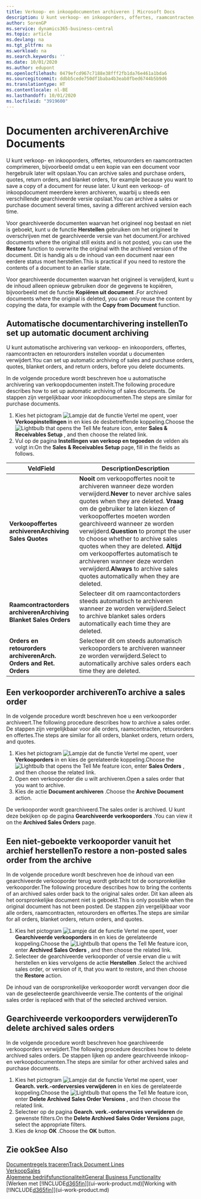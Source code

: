 ```yaml
---
title: Verkoop- en inkoopdocumenten archiveren | Microsoft Docs
description: U kunt verkoop- en inkooporders, offertes, raamcontracten, retourorders en raamcontracten archiveren en u kunt het gearchiveerde document gebruiken om het document waaruit het is gearchiveerd, opnieuw te maken.
author: SorenGP
ms.service: dynamics365-business-central
ms.topic: article
ms.devlang: na
ms.tgt_pltfrm: na
ms.workload: na
ms.search.keywords: ''
ms.date: 10/01/2020
ms.author: edupont
ms.openlocfilehash: 0479efcd967c7188e38fff2fb1da76e461a1bda6
ms.sourcegitcommit: ddbb5cede750df1baba4b3eab8fbed6744b5b9d6
ms.translationtype: HT
ms.contentlocale: nl-BE
ms.lasthandoff: 10/01/2020
ms.locfileid: "3919600"
---
```

# <a name="archive-documents"></a><span data-ttu-id="6133e-103">Documenten archiveren</span><span class="sxs-lookup"><span data-stu-id="6133e-103">Archive Documents</span></span>
<span data-ttu-id="6133e-104">U kunt verkoop- en inkooporders, offertes, retourorders en raamcontracten comprimeren, bijvoorbeeld omdat u een kopie van een document voor hergebruik later wilt opslaan.</span><span class="sxs-lookup"><span data-stu-id="6133e-104">You can archive sales and purchase orders, quotes, return orders, and blanket orders, for example because you want to save a copy of a document for reuse later.</span></span> <span data-ttu-id="6133e-105">U kunt een verkoop- of inkoopdocument meerdere keren archiveren, waarbij u steeds een verschillende gearchiveerde versie opslaat.</span><span class="sxs-lookup"><span data-stu-id="6133e-105">You can archive a sales or purchase document several times, saving a different archived version each time.</span></span>

<span data-ttu-id="6133e-106">Voor gearchiveerde documenten waarvan het origineel nog bestaat en niet is geboekt, kunt u de functie **Herstellen** gebruiken om het origineel te overschrijven met de gearchiveerde versie van het document.</span><span class="sxs-lookup"><span data-stu-id="6133e-106">For archived documents where the original still exists and is not posted, you can use the **Restore** function to overwrite the original with the archived version of the document.</span></span> <span data-ttu-id="6133e-107">Dit is handig als u de inhoud van een document naar een eerdere status moet herstellen.</span><span class="sxs-lookup"><span data-stu-id="6133e-107">This is practical if you need to restore the contents of a document to an earlier state.</span></span>

<span data-ttu-id="6133e-108">Voor gearchiveerde documenten waarvan het origineel is verwijderd, kunt u de inhoud alleen opnieuw gebruiken door de gegevens te kopiëren, bijvoorbeeld met de functie **Kopiëren uit document** .</span><span class="sxs-lookup"><span data-stu-id="6133e-108">For archived documents where the original is deleted, you can only reuse the content by copying the data, for example with the **Copy from Document** function.</span></span>   

## <a name="to-set-up-automatic-document-archiving"></a><span data-ttu-id="6133e-109">Automatische documentarchivering instellen</span><span class="sxs-lookup"><span data-stu-id="6133e-109">To set up automatic document archiving</span></span>  
<span data-ttu-id="6133e-110">U kunt automatische archivering van verkoop- en inkooporders, offertes, raamcontracten en retourorders instellen voordat u documenten verwijdert.</span><span class="sxs-lookup"><span data-stu-id="6133e-110">You can set up automatic archiving of sales and purchase orders, quotes, blanket orders, and return orders, before you delete documents.</span></span>

<span data-ttu-id="6133e-111">In de volgende procedure wordt beschreven hoe u automatische archivering van verkoopdocumenten instelt.</span><span class="sxs-lookup"><span data-stu-id="6133e-111">The following procedure describes how to set up automatic archiving of sales documents.</span></span> <span data-ttu-id="6133e-112">De stappen zijn vergelijkbaar voor inkoopdocumenten.</span><span class="sxs-lookup"><span data-stu-id="6133e-112">The steps are similar for purchase documents.</span></span>
1.  <span data-ttu-id="6133e-113">Kies het pictogram ![Lampje dat de functie Vertel me opent](media/ui-search/search_small.png "Vertel me wat u wilt doen"), voer **Verkoopinstellingen** in en kies de desbetreffende koppeling.</span><span class="sxs-lookup"><span data-stu-id="6133e-113">Choose the ![Lightbulb that opens the Tell Me feature](media/ui-search/search_small.png "Tell me what you want to do") icon, enter **Sales & Receivables Setup** , and then choose the related link.</span></span>
2. <span data-ttu-id="6133e-114">Vul op de pagina **Instellingen van verkoop en tegoeden** de velden als volgt in:</span><span class="sxs-lookup"><span data-stu-id="6133e-114">On the **Sales & Receivables Setup** page, fill in the fields as follows.</span></span>

|<span data-ttu-id="6133e-115">Veld</span><span class="sxs-lookup"><span data-stu-id="6133e-115">Field</span></span>|<span data-ttu-id="6133e-116">Description</span><span class="sxs-lookup"><span data-stu-id="6133e-116">Description</span></span>|
|-----|-----------|
|<span data-ttu-id="6133e-117">**Verkoopoffertes archiveren**</span><span class="sxs-lookup"><span data-stu-id="6133e-117">**Archiving Sales Quotes**</span></span>|<span data-ttu-id="6133e-118">**Nooit** om verkoopoffertes nooit te archiveren wanneer deze worden verwijderd.</span><span class="sxs-lookup"><span data-stu-id="6133e-118">**Never** to never archive sales quotes when they are deleted.</span></span> <span data-ttu-id="6133e-119">**Vraag** om de gebruiker te laten kiezen of verkoopoffertes moeten worden gearchiveerd wanneer ze worden verwijderd.</span><span class="sxs-lookup"><span data-stu-id="6133e-119">**Question** to prompt the user to choose whether to archive sales quotes when they are deleted.</span></span> <span data-ttu-id="6133e-120">**Altijd** om verkoopoffertes automatisch te archiveren wanneer deze worden verwijderd.</span><span class="sxs-lookup"><span data-stu-id="6133e-120">**Always** to archive sales quotes automatically when they are deleted.</span></span>|
|<span data-ttu-id="6133e-121">**Raamcontractorders archiveren**</span><span class="sxs-lookup"><span data-stu-id="6133e-121">**Archiving Blanket Sales Orders**</span></span>|<span data-ttu-id="6133e-122">Selecteer dit om raamcontactorders steeds automatisch te archiveren wanneer ze worden verwijderd.</span><span class="sxs-lookup"><span data-stu-id="6133e-122">Select to archive blanket sales orders automatically each time they are deleted.</span></span>|
|<span data-ttu-id="6133e-123">**Orders en retourorders archiveren**</span><span class="sxs-lookup"><span data-stu-id="6133e-123">**Arch. Orders and Ret. Orders**</span></span>|<span data-ttu-id="6133e-124">Selecteer dit om steeds automatisch verkooporders te archiveren wanneer ze worden verwijderd.</span><span class="sxs-lookup"><span data-stu-id="6133e-124">Select to automatically archive sales orders each time they are deleted.</span></span>|

## <a name="to-archive-a-sales-order"></a><span data-ttu-id="6133e-125">Een verkooporder archiveren</span><span class="sxs-lookup"><span data-stu-id="6133e-125">To archive a sales order</span></span>
<span data-ttu-id="6133e-126">In de volgende procedure wordt beschreven hoe u een verkooporder archiveert.</span><span class="sxs-lookup"><span data-stu-id="6133e-126">The following procedure describes how to archive a sales order.</span></span> <span data-ttu-id="6133e-127">De stappen zijn vergelijkbaar voor alle orders, raamcontracten, retourorders en offertes.</span><span class="sxs-lookup"><span data-stu-id="6133e-127">The steps are similar for all orders, blanket orders, return orders, and quotes.</span></span>

1.  <span data-ttu-id="6133e-128">Kies het pictogram ![Lampje dat de functie Vertel me opent](media/ui-search/search_small.png "Vertel me wat u wilt doen"), voer **Verkooporders** in en kies de gerelateerde koppeling.</span><span class="sxs-lookup"><span data-stu-id="6133e-128">Choose the ![Lightbulb that opens the Tell Me feature](media/ui-search/search_small.png "Tell me what you want to do") icon, enter **Sales Orders** , and then choose the related link.</span></span>  
2.  <span data-ttu-id="6133e-129">Open een verkooporder die u wilt archiveren.</span><span class="sxs-lookup"><span data-stu-id="6133e-129">Open a sales order that you want to archive.</span></span>  
3.  <span data-ttu-id="6133e-130">Kies de actie **Document archiveren** .</span><span class="sxs-lookup"><span data-stu-id="6133e-130">Choose the **Archive Document** action.</span></span>

<span data-ttu-id="6133e-131">De verkooporder wordt gearchiveerd.</span><span class="sxs-lookup"><span data-stu-id="6133e-131">The sales order is archived.</span></span> <span data-ttu-id="6133e-132">U kunt deze bekijken op de pagina **Gearchiveerde verkooporders** .</span><span class="sxs-lookup"><span data-stu-id="6133e-132">You can view it on the **Archived Sales Orders** page.</span></span>

## <a name="to-restore-a-non-posted-sales-order-from-the-archive"></a><span data-ttu-id="6133e-133">Een niet-geboekte verkooporder vanuit het archief herstellen</span><span class="sxs-lookup"><span data-stu-id="6133e-133">To restore a non-posted sales order from the archive</span></span>
<span data-ttu-id="6133e-134">In de volgende procedure wordt beschreven hoe de inhoud van een gearchiveerde verkooporder terug wordt gebracht tot de oorspronkelijke verkooporder.</span><span class="sxs-lookup"><span data-stu-id="6133e-134">The following procedure describes how to bring the contents of an archived sales order back to the original sales order.</span></span> <span data-ttu-id="6133e-135">Dit kan alleen als het oorspronkelijke document niet is geboekt.</span><span class="sxs-lookup"><span data-stu-id="6133e-135">This is only possible when the original document has not been posted.</span></span> <span data-ttu-id="6133e-136">De stappen zijn vergelijkbaar voor alle orders, raamcontracten, retourorders en offertes.</span><span class="sxs-lookup"><span data-stu-id="6133e-136">The steps are similar for all orders, blanket orders, return orders, and quotes.</span></span>

1. <span data-ttu-id="6133e-137">Kies het pictogram ![Lampje dat de functie Vertel me opent](media/ui-search/search_small.png "Vertel me wat u wilt doen"), voer **Gearchiveerde verkooporders** in en kies de gerelateerde koppeling.</span><span class="sxs-lookup"><span data-stu-id="6133e-137">Choose the ![Lightbulb that opens the Tell Me feature](media/ui-search/search_small.png "Tell me what you want to do") icon, enter **Archived Sales Orders** , and then choose the related link.</span></span>
2. <span data-ttu-id="6133e-138">Selecteer de gearchiveerde verkooporder of versie ervan die u wilt herstellen en kies vervolgens de actie **Herstellen** .</span><span class="sxs-lookup"><span data-stu-id="6133e-138">Select the archived sales order, or version of it, that you want to restore, and then choose the **Restore** action.</span></span>  

<span data-ttu-id="6133e-139">De inhoud van de oorspronkelijke verkooporder wordt vervangen door die van de geselecteerde gearchiveerde versie.</span><span class="sxs-lookup"><span data-stu-id="6133e-139">The contents of the original sales order is replaced with that of the selected archived version.</span></span>

## <a name="to-delete-archived-sales-orders"></a><span data-ttu-id="6133e-140">Gearchiveerde verkooporders verwijderen</span><span class="sxs-lookup"><span data-stu-id="6133e-140">To delete archived sales orders</span></span>
<span data-ttu-id="6133e-141">In de volgende procedure wordt beschreven hoe gearchiveerde verkooporders verwijdert.</span><span class="sxs-lookup"><span data-stu-id="6133e-141">The following procedure describes how to delete archived sales orders.</span></span> <span data-ttu-id="6133e-142">De stappen lijken op andere gearchiveerde inkoop- en verkoopdocumenten.</span><span class="sxs-lookup"><span data-stu-id="6133e-142">The steps are similar for other archived sales and purchase documents.</span></span>

1.  <span data-ttu-id="6133e-143">Kies het pictogram ![Lampje dat de functie Vertel me opent](media/ui-search/search_small.png "Vertel me wat u wilt doen"), voer **Gearch. verk.-orderversies verwijderen** in en kies de gerelateerde koppeling.</span><span class="sxs-lookup"><span data-stu-id="6133e-143">Choose the ![Lightbulb that opens the Tell Me feature](media/ui-search/search_small.png "Tell me what you want to do") icon, enter **Delete Archived Sales Order Versions** , and then choose the related link.</span></span>  
2.  <span data-ttu-id="6133e-144">Selecteer op de pagina **Gearch. verk.-orderversies verwijderen** de gewenste filters.</span><span class="sxs-lookup"><span data-stu-id="6133e-144">On the **Delete Archived Sales Order Versions** page, select the appropriate filters.</span></span>  
3.  <span data-ttu-id="6133e-145">Kies de knop **OK** .</span><span class="sxs-lookup"><span data-stu-id="6133e-145">Choose the **OK** button.</span></span>

## <a name="see-also"></a><span data-ttu-id="6133e-146">Zie ook</span><span class="sxs-lookup"><span data-stu-id="6133e-146">See Also</span></span>
[<span data-ttu-id="6133e-147">Documentregels traceren</span><span class="sxs-lookup"><span data-stu-id="6133e-147">Track Document Lines</span></span>](across-how-to-track-document-lines.md)  
[<span data-ttu-id="6133e-148">Verkoop</span><span class="sxs-lookup"><span data-stu-id="6133e-148">Sales</span></span>](sales-manage-sales.md)  
[<span data-ttu-id="6133e-149">Algemene bedrijfsfunctionaliteit</span><span class="sxs-lookup"><span data-stu-id="6133e-149">General Business Functionality</span></span>](ui-across-business-areas.md)  
<span data-ttu-id="6133e-150">[Werken met [!INCLUDE[d365fin](includes/d365fin_md.md)]](ui-work-product.md)</span><span class="sxs-lookup"><span data-stu-id="6133e-150">[Working with [!INCLUDE[d365fin](includes/d365fin_md.md)]](ui-work-product.md)</span></span>
